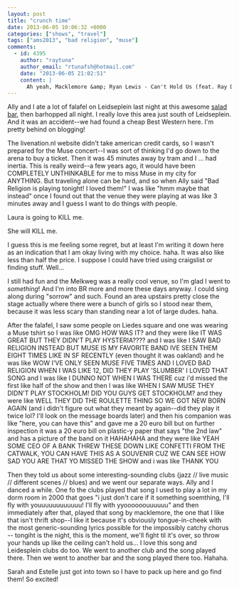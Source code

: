 ```yaml
---
layout: post
title: "crunch time"
date: 2013-06-05 10:06:32 +0000
categories: ["shows", "travel"]
tags: ["ams2013", "bad religion", "muse"]
comments:
  - id: 4395
    author: "raytuna"
    author_email: "rtunafsh@hotmail.com"
    date: "2013-06-05 21:02:51"
    content: |
      Ah yeah, Macklemore &amp; Ryan Lewis - Can't Hold Us (feat. Ray Dalton). The song is pretty popular atm... I've seen them perform on SNL, Late Show with David Letterman, and Conan, and the song is being used in Microsoft's Outlook.com ads (that's actually where I first heard it). In fact, it was pretty funny when the Outlook.com ad was shown and shortly after they performed it on SNL when SNL returned. Seems to be an independent artist.
---
```


Ally and I ate a lot of falafel on Leidseplein last night at this awesome [salad bar](https://foursquare.com/judytuna/checkin/51ae67fd498ea2a43a726770), then barhopped all night. I really love this area just south of Leidseplein. And it was an accident--we had found a cheap Best Western here. I'm pretty behind on blogging! 

The livenation.nl website didn't take american credit cards, so I wasn't prepared for the Muse concert--I was sort of thinking I'd go down to the arena to buy a ticket. Then it was 45 minutes away by tram and I ... had inertia. This is really weird--a few years ago, it would have been COMPLETELY UNTHINKABLE for me to miss Muse in my city for ANYTHING. But traveling alone can be hard, and so when Ally said "Bad Religion is playing tonight! I loved them!" I was like "hmm maybe that instead" once I found out that the venue they were playing at was like 3 minutes away and I guess I want to do things with people. 

Laura is going to KILL me. 

She will KILL me. 

I guess this is me feeling some regret, but at least I'm writing it down here as an indication that I am okay living with my choice. haha. It was also like less than half the price. I suppose I could have tried using craigslist or finding stuff. Well...

I still had fun and the Melkweg was a really cool venue, so I'm glad I went to *something*! And I'm into BR more and more these days anyway. I could sing along during "sorrow" and such. Found an area upstairs pretty close the stage actually where there were a bunch of girls so I stood near them, because it was less scary than standing near a lot of large dudes. haha.

After the falafel, I saw some people on Liedes square and one was wearing a Muse tshirt so I was like OMG HOW WAS IT? and they were like IT WAS GREAT BUT THEY DIDN'T PLAY HYSTERIA???? and I was like I SAW BAD RELIGION INSTEAD BUT MUSE IS MY FAVORITE BAND IVE SEEN THEM EIGHT TIMES LIKE IN SF RECENTLY (even thought it was oakland) and he was like WOW I'VE ONLY SEEN MUSE FIVE TIMES AND I LOVED BAD RELIGION WHEN I WAS LIKE 12, DID THEY PLAY 'SLUMBER' I LOVED THAT SONG and I was like I DUNNO NOT WHEN I WAS THERE cuz i'd missed the first like half of the show and then I was like WHEN I SAW MUSE THEY DIDN'T PLAY STOCKHOLM! DID YOU GUYS GET STOCKHOLM? and they were like WELL THEY DID THE ROULETTE THING SO WE GOT NEW BORN AGAIN (and i didn't figure out what they meant by again--did they play it twice lol? I'll look on the message boards later) and then his companion was like "here, you can have this" and gave me a 20 euro bill but on further inspection it was a 20 euro bill on plastic-y paper that says "the 2nd law" and has a picture of the band on it HAHAHAHA and they were like YEAH SOME CEO OF A BANK THREW THESE DOWN LIKE CONFETTI FROM THE CATWALK, YOU CAN HAVE THIS AS A SOUVENIR CUZ WE CAN SEE HOW SAD YOU ARE THAT YO MISSED THE SHOW and i was like THANK YOU

Then they told us about some interesting-sounding clubs (jazz // live music // different scenes // blues) and we went our separate ways. Ally and I danced a while. One fo the clubs played that song I used to play a lot in my dorm room in 2000 that goes "i just don't care if it something soemthing, I'll fly with youuuuuuuuuuuu! I'll fly with yyoooooouuuuuu" and then immediately after that, played that song by macklemore, the one that I like that isn't thrift shop--I like it because it's obviously tongue-in-cheek with the most generic-sounding lyrics possible for the impossibly catchy chorus -- tongiht is the night, this is the moment, we'll fight til it's over, so throw your hands up like the ceiling can't hold us...  I love this song and Leidesplein clubs do too. We went to another club and the song played there. Then we went to another bar and the song played there too. Hahaha.

Sarah and Estelle just got into town so I have to pack up here and go find them! So excited!